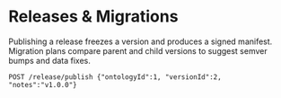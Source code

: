 # Releases & Migrations

Publishing a release freezes a version and produces a signed manifest. Migration plans compare parent and child versions to suggest semver bumps and data fixes.

```
POST /release/publish {"ontologyId":1, "versionId":2, "notes":"v1.0.0"}
```
